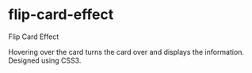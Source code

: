 # flip-card-effect

Flip Card Effect

Hovering over the card turns the card over and displays the information. Designed using CSS3.